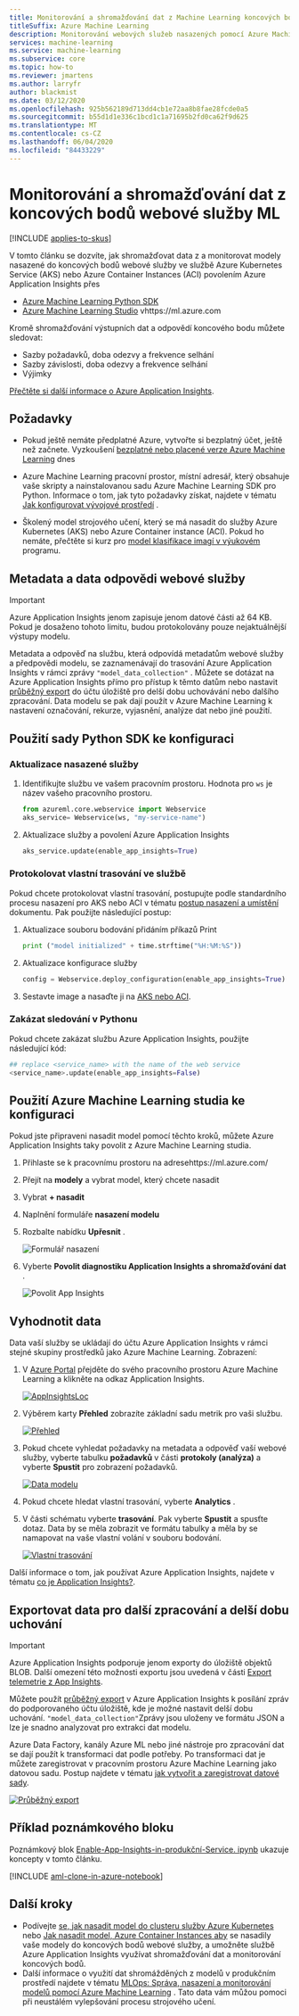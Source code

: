 ```yaml
---
title: Monitorování a shromažďování dat z Machine Learning koncových bodů webové služby
titleSuffix: Azure Machine Learning
description: Monitorování webových služeb nasazených pomocí Azure Machine Learning pomocí Azure Application Insights
services: machine-learning
ms.service: machine-learning
ms.subservice: core
ms.topic: how-to
ms.reviewer: jmartens
ms.author: larryfr
author: blackmist
ms.date: 03/12/2020
ms.openlocfilehash: 925b562189d713dd4cb1e72aa8b8fae28fcde0a5
ms.sourcegitcommit: b55d1d1e336c1bcd1c1a71695b2fd0ca62f9d625
ms.translationtype: MT
ms.contentlocale: cs-CZ
ms.lasthandoff: 06/04/2020
ms.locfileid: "84433229"
---
```

# <a name="monitor-and-collect-data-from-ml-web-service-endpoints"></a>Monitorování a shromažďování dat z koncových bodů webové služby ML
[!INCLUDE [applies-to-skus](../../includes/aml-applies-to-basic-enterprise-sku.md)]

V tomto článku se dozvíte, jak shromažďovat data z a monitorovat modely nasazené do koncových bodů webové služby ve službě Azure Kubernetes Service (AKS) nebo Azure Container Instances (ACI) povolením Azure Application Insights přes 
* [Azure Machine Learning Python SDK](#python)
* [Azure Machine Learning Studio](#studio) vhttps://ml.azure.com

Kromě shromažďování výstupních dat a odpovědí koncového bodu můžete sledovat:

* Sazby požadavků, doba odezvy a frekvence selhání
* Sazby závislosti, doba odezvy a frekvence selhání
* Výjimky

[Přečtěte si další informace o Azure Application Insights](../azure-monitor/app/app-insights-overview.md). 


## <a name="prerequisites"></a>Požadavky

* Pokud ještě nemáte předplatné Azure, vytvořte si bezplatný účet, ještě než začnete. Vyzkoušení [bezplatné nebo placené verze Azure Machine Learning](https://aka.ms/AMLFree) dnes

* Azure Machine Learning pracovní prostor, místní adresář, který obsahuje vaše skripty a nainstalovanou sadu Azure Machine Learning SDK pro Python. Informace o tom, jak tyto požadavky získat, najdete v tématu [Jak konfigurovat vývojové prostředí](how-to-configure-environment.md) .

* Školený model strojového učení, který se má nasadit do služby Azure Kubernetes (AKS) nebo Azure Container instance (ACI). Pokud ho nemáte, přečtěte si kurz pro [model klasifikace imagí v výukovém](tutorial-train-models-with-aml.md) programu.

## <a name="web-service-metadata-and-response-data"></a>Metadata a data odpovědi webové služby

>[!Important]
> Azure Application Insights jenom zapisuje jenom datové části až 64 KB. Pokud je dosaženo tohoto limitu, budou protokolovány pouze nejaktuálnější výstupy modelu. 

Metadata a odpověď na službu, která odpovídá metadatům webové služby a předpovědi modelu, se zaznamenávají do trasování Azure Application Insights v rámci zprávy `"model_data_collection"` . Můžete se dotázat na Azure Application Insights přímo pro přístup k těmto datům nebo nastavit [průběžný export](https://docs.microsoft.com/azure/azure-monitor/app/export-telemetry) do účtu úložiště pro delší dobu uchovávání nebo dalšího zpracování. Data modelu se pak dají použít v Azure Machine Learning k nastavení označování, rekurze, vyjasnění, analýze dat nebo jiné použití. 

<a name="python"></a>

## <a name="use-python-sdk-to-configure"></a>Použití sady Python SDK ke konfiguraci 

### <a name="update-a-deployed-service"></a>Aktualizace nasazené služby

1. Identifikujte službu ve vašem pracovním prostoru. Hodnota pro `ws` je název vašeho pracovního prostoru.

    ```python
    from azureml.core.webservice import Webservice
    aks_service= Webservice(ws, "my-service-name")
    ```
2. Aktualizace služby a povolení Azure Application Insights

    ```python
    aks_service.update(enable_app_insights=True)
    ```

### <a name="log-custom-traces-in-your-service"></a>Protokolovat vlastní trasování ve službě

Pokud chcete protokolovat vlastní trasování, postupujte podle standardního procesu nasazení pro AKS nebo ACI v tématu [postup nasazení a umístění](how-to-deploy-and-where.md) dokumentu. Pak použijte následující postup:

1. Aktualizace souboru bodování přidáním příkazů Print
    
    ```python
    print ("model initialized" + time.strftime("%H:%M:%S"))
    ```

2. Aktualizace konfigurace služby
    
    ```python
    config = Webservice.deploy_configuration(enable_app_insights=True)
    ```

3. Sestavte image a nasaďte ji na [AKS nebo ACI](how-to-deploy-and-where.md).

### <a name="disable-tracking-in-python"></a>Zakázat sledování v Pythonu

Pokud chcete zakázat službu Azure Application Insights, použijte následující kód:

```python 
## replace <service_name> with the name of the web service
<service_name>.update(enable_app_insights=False)
```

<a name="studio"></a>

## <a name="use-azure-machine-learning-studio-to-configure"></a>Použití Azure Machine Learning studia ke konfiguraci

Pokud jste připraveni nasadit model pomocí těchto kroků, můžete Azure Application Insights taky povolit z Azure Machine Learning studia.

1. Přihlaste se k pracovnímu prostoru na adresehttps://ml.azure.com/
1. Přejít na **modely** a vybrat model, který chcete nasadit
1. Vybrat **+ nasadit**
1. Naplnění formuláře **nasazení modelu**
1. Rozbalte nabídku **Upřesnit** .

    ![Formulář nasazení](./media/how-to-enable-app-insights/deploy-form.png)
1. Vyberte **Povolit diagnostiku Application Insights a shromažďování dat** .

    ![Povolit App Insights](./media/how-to-enable-app-insights/enable-app-insights.png)
## <a name="evaluate-data"></a>Vyhodnotit data
Data vaší služby se ukládají do účtu Azure Application Insights v rámci stejné skupiny prostředků jako Azure Machine Learning.
Zobrazení:

1. V [Azure Portal](https://ms.portal.azure.com/) přejděte do svého pracovního prostoru Azure Machine Learning a klikněte na odkaz Application Insights.

    [![AppInsightsLoc](./media/how-to-enable-app-insights/AppInsightsLoc.png)](././media/how-to-enable-app-insights/AppInsightsLoc.png#lightbox)

1. Výběrem karty **Přehled** zobrazíte základní sadu metrik pro vaši službu.

   [![Přehled](./media/how-to-enable-app-insights/overview.png)](././media/how-to-enable-app-insights/overview.png#lightbox)

1. Pokud chcete vyhledat požadavky na metadata a odpověď vaší webové služby, vyberte tabulku **požadavků** v části **protokoly (analýza)** a vyberte **Spustit** pro zobrazení požadavků.

   [![Data modelu](./media/how-to-enable-app-insights/model-data-trace.png)](././media/how-to-enable-app-insights/model-data-trace.png#lightbox)


3. Pokud chcete hledat vlastní trasování, vyberte **Analytics** .
4. V části schématu vyberte **trasování**. Pak vyberte **Spustit** a spusťte dotaz. Data by se měla zobrazit ve formátu tabulky a měla by se namapovat na vaše vlastní volání v souboru bodování.

   [![Vlastní trasování](./media/how-to-enable-app-insights/logs.png)](././media/how-to-enable-app-insights/logs.png#lightbox)

Další informace o tom, jak používat Azure Application Insights, najdete v tématu [co je Application Insights?](../azure-monitor/app/app-insights-overview.md).

## <a name="export-data-for-further-processing-and-longer-retention"></a>Exportovat data pro další zpracování a delší dobu uchování

>[!Important]
> Azure Application Insights podporuje jenom exporty do úložiště objektů BLOB. Další omezení této možnosti exportu jsou uvedená v části [Export telemetrie z App Insights](https://docs.microsoft.com/azure/azure-monitor/app/export-telemetry#continuous-export-advanced-storage-configuration).

Můžete použít [průběžný export](https://docs.microsoft.com/azure/azure-monitor/app/export-telemetry) v Azure Application Insights k posílání zpráv do podporovaného účtu úložiště, kde je možné nastavit delší dobu uchování. `"model_data_collection"`Zprávy jsou uloženy ve formátu JSON a lze je snadno analyzovat pro extrakci dat modelu. 

Azure Data Factory, kanály Azure ML nebo jiné nástroje pro zpracování dat se dají použít k transformaci dat podle potřeby. Po transformaci dat je můžete zaregistrovat v pracovním prostoru Azure Machine Learning jako datovou sadu. Postup najdete v tématu [jak vytvořit a zaregistrovat datové sady](how-to-create-register-datasets.md).

   [![Průběžný export](./media/how-to-enable-app-insights/continuous-export-setup.png)](././media/how-to-enable-app-insights/continuous-export-setup.png)


## <a name="example-notebook"></a>Příklad poznámkového bloku

Poznámkový blok [Enable-App-Insights-in-produkční-Service. ipynb](https://github.com/Azure/MachineLearningNotebooks/blob/master/how-to-use-azureml/deployment/enable-app-insights-in-production-service/enable-app-insights-in-production-service.ipynb) ukazuje koncepty v tomto článku. 
 
[!INCLUDE [aml-clone-in-azure-notebook](../../includes/aml-clone-for-examples.md)]

## <a name="next-steps"></a>Další kroky

* Podívejte [se, jak nasadit model do clusteru služby Azure Kubernetes](https://docs.microsoft.com/azure/machine-learning/how-to-deploy-azure-kubernetes-service) nebo [Jak nasadit model, Azure Container Instances aby](https://docs.microsoft.com/azure/machine-learning/how-to-deploy-azure-container-instance) se nasadily vaše modely do koncových bodů webové služby, a umožněte službě Azure Application Insights využívat shromažďování dat a monitorování koncových bodů.
* Další informace o využití dat shromážděných z modelů v produkčním prostředí najdete v tématu [MLOps: Správa, nasazení a monitorování modelů pomocí Azure Machine Learning](https://docs.microsoft.com/azure/machine-learning/concept-model-management-and-deployment) . Tato data vám můžou pomoci při neustálém vylepšování procesu strojového učení.
